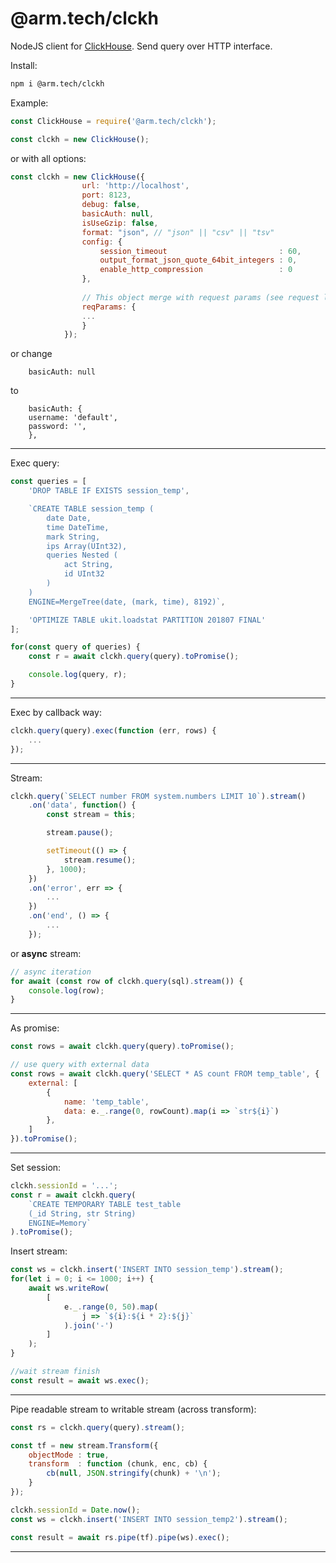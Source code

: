 # @arm.tech/clckh
NodeJS client for [ClickHouse](https://clickhouse.yandex/).
Send query over HTTP interface.

Install:

```bash
npm i @arm.tech/clckh
```

Example:

```javascript
const ClickHouse = require('@arm.tech/clckh');

const clckh = new ClickHouse();
```
or with all options:

```javascript
const clckh = new ClickHouse({
                url: 'http://localhost',
                port: 8123,
                debug: false,
                basicAuth: null,
                isUseGzip: false,
                format: "json", // "json" || "csv" || "tsv"
                config: {
                    session_timeout                         : 60,
                    output_format_json_quote_64bit_integers : 0,
                    enable_http_compression                 : 0
                },
	
	            // This object merge with request params (see request lib docs)
                reqParams: {
                ...
                }
            });
```

or change 
```
	basicAuth: null
```
to
```
	basicAuth: {
	username: 'default',
	password: '',
	},
```

***
 
Exec query:
```javascript
const queries = [
	'DROP TABLE IF EXISTS session_temp',

	`CREATE TABLE session_temp (
		date Date,
		time DateTime,
		mark String,
		ips Array(UInt32),
		queries Nested (
			act String,
			id UInt32
		)
	)
	ENGINE=MergeTree(date, (mark, time), 8192)`,

	'OPTIMIZE TABLE ukit.loadstat PARTITION 201807 FINAL'
];

for(const query of queries) {
	const r = await clckh.query(query).toPromise();

	console.log(query, r);
}
````

***

Exec by callback way:
```javascript
clckh.query(query).exec(function (err, rows) {
	...
});
````

***

Stream:
```javascript
clckh.query(`SELECT number FROM system.numbers LIMIT 10`).stream()
	.on('data', function() {
		const stream = this;

		stream.pause();

		setTimeout(() => {
			stream.resume();
		}, 1000);
	})
	.on('error', err => {
		...
	})
	.on('end', () => {
		...
	});
```

or **async** stream:
```javascript
// async iteration
for await (const row of clckh.query(sql).stream()) {
	console.log(row);
}
```

***

As promise:
```javascript
const rows = await clckh.query(query).toPromise();

// use query with external data
const rows = await clckh.query('SELECT * AS count FROM temp_table', {
	external: [
		{
			name: 'temp_table',
			data: e._.range(0, rowCount).map(i => `str${i}`)
		},
	]
}).toPromise();
```

***

Set session:
```javascript
clckh.sessionId = '...';
const r = await clckh.query(
	`CREATE TEMPORARY TABLE test_table
	(_id String, str String)
	ENGINE=Memory`
).toPromise();
````


Insert stream:
```javascript
const ws = clckh.insert('INSERT INTO session_temp').stream();
for(let i = 0; i <= 1000; i++) {
	await ws.writeRow(
		[
			e._.range(0, 50).map(
				j => `${i}:${i * 2}:${j}`
			).join('-')
		]
	);
}

//wait stream finish
const result = await ws.exec();
```

***

Pipe readable stream to writable stream (across transform):
```javascript
const rs = clckh.query(query).stream();

const tf = new stream.Transform({
	objectMode : true,
	transform  : function (chunk, enc, cb) {
		cb(null, JSON.stringify(chunk) + '\n');
	}
});

clckh.sessionId = Date.now();
const ws = clckh.insert('INSERT INTO session_temp2').stream();

const result = await rs.pipe(tf).pipe(ws).exec();
```

***
